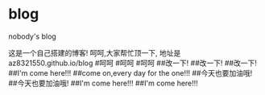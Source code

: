 blog
====

nobody's blog


这是一个自己搭建的博客!
呵呵,大家帮忙顶一下,
地址是az8321550.github.io/blog
#呵呵
#呵呵
#呵呵
##改一下!
##改一下!
##改一下!
##I'm come here!!!
##come on,every day for the one!!!
##今天也要加油哦!
##今天也要加油哦!
##I'm come here!!!
##I'm come here!!!
